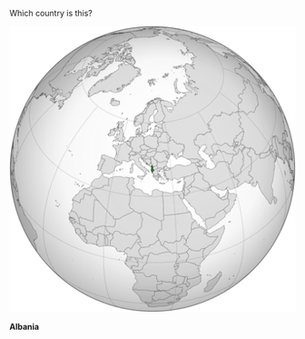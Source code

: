 Which country is this?

![Map of a country](images/Albania_(orthographic_projection).svg)
<!--question-->
**Albania**